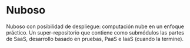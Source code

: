 Nuboso
======

Nuboso con posibilidad de despliegue: computación nube en un enfoque
práctico. Un super-repositorio que contiene como submódulos las partes
de SaaS, desarrollo basado en pruebas, PaaS e IaaS (cuando la termine).
